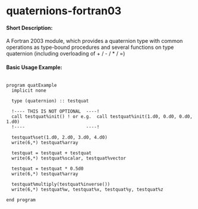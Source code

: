 quaternions-fortran03
=====================

#### Short Description:
A Fortran 2003 module, which provides a quaternion type with common operations as type-bound procedures and several functions on type quaternion (including overloading of + / - / * / =)

#### Basic Usage Example:

```FORTRAN

program quatExample
  implicit none

  type (quaternion) :: testquat

  !---- THIS IS NOT OPTIONAL  ----!
  call testquat%init() ! or e.g.  call testquat%init(1.d0, 0.d0, 0.d0, 1.d0) 
  !----                       ----!

  testquat%set(1.d0, 2.d0, 3.d0, 4.d0)
  write(6,*) testquat%array

  testquat = testquat + testquat
  write(6,*) testquat%scalar, testquat%vector

  testquat = testquat * 0.5d0
  write(6,*) testquat%array

  testquat%multiply(testquat%inverse())
  write(6,*) testquat%w, testquat%x, testquat%y, testquat%z 

end program
```
